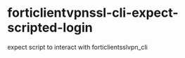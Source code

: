 # forticlientvpnssl-cli-expect-scripted-login

expect script to interact with forticlientsslvpn_cli
